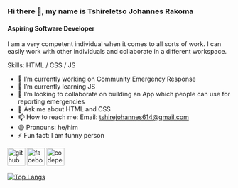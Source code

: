 ### Hi there 👋, my name is Tshireletso Johannes Rakoma
#### Aspiring Software Developer

I am a very competent individual when it comes to all sorts of work. I can easily work with other individuals and collaborate in a different workspace.

Skills: HTML / CSS / JS

- 🔭 I’m currently working on Community Emergency Response 
- 🌱 I’m currently learning JS 
- 👯 I’m looking to collaborate on building an App which people can use for reporting emergencies 
- 💬 Ask me about HTML and CSS 
- 📫 How to reach me: Email: tshirejohannes614@gmail.com 
- 😄 Pronouns: he/him 
- ⚡ Fun fact: I am funny person 


[<img src='https://cdn.jsdelivr.net/npm/simple-icons@3.0.1/icons/github.svg' alt='github' height='40'>](https://github.com/TshireletsoRakoma)  [<img src='https://cdn.jsdelivr.net/npm/simple-icons@3.0.1/icons/facebook.svg' alt='facebook' height='40'>](https://www.facebook.com/tshirelestsojohannes)  [<img src='https://cdn.jsdelivr.net/npm/simple-icons@3.0.1/icons/codepen.svg' alt='codepen' height='40'>](https://codepen.io/Tshire-Johannes)  

[![Top Langs](https://github-readme-stats.vercel.app/api/top-langs/?username=TshireletsoRakoma)](https://github.com/anuraghazra/github-readme-stats)


